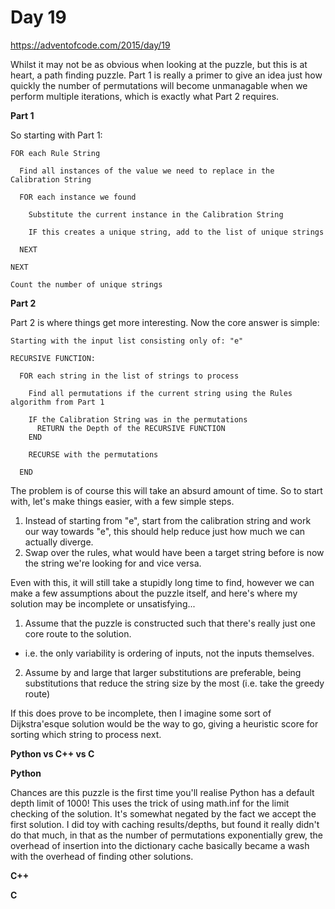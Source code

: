 # Day 19

https://adventofcode.com/2015/day/19

Whilst it may not be as obvious when looking at the puzzle, but this is at heart, a path finding puzzle.  Part 1 is really a primer to give an idea just how quickly the number of permutations will become unmanagable when we perform multiple iterations, which is exactly what Part 2 requires.

**Part 1**

So starting with Part 1:

    FOR each Rule String
      
      Find all instances of the value we need to replace in the Calibration String
      
      FOR each instance we found
      
        Substitute the current instance in the Calibration String
        
        IF this creates a unique string, add to the list of unique strings
        
      NEXT
      
    NEXT

    Count the number of unique strings

**Part 2**

Part 2 is where things get more interesting.  Now the core answer is simple:

    Starting with the input list consisting only of: "e"

    RECURSIVE FUNCTION:

      FOR each string in the list of strings to process

        Find all permutations if the current string using the Rules algorithm from Part 1

        IF the Calibration String was in the permutations
          RETURN the Depth of the RECURSIVE FUNCTION
        END
        
        RECURSE with the permutations

      END

The problem is of course this will take an absurd amount of time.  So to start with, let's make things easier, with a few simple steps.

1. Instead of starting from "e", start from the calibration string and work our way towards "e", this should help reduce just how much we can actually diverge.
2. Swap over the rules, what would have been a target string before is now the string we're looking for and vice versa.

Even with this, it will still take a stupidly long time to find, however we can make a few assumptions about the puzzle itself, and here's where my solution may be incomplete or unsatisfying...

1. Assume that the puzzle is constructed such that there's really just one core route to the solution.
  - i.e. the only variability is ordering of inputs, not the inputs themselves.
2. Assume by and large that larger substitutions are preferable, being substitutions that reduce the string size by the most (i.e. take the greedy route)

If this does prove to be incomplete, then I imagine some sort of Dijkstra'esque solution would be the way to go, giving a heuristic score for sorting which string to process next.

**Python vs C++ vs C**

**Python**

Chances are this puzzle is the first time you'll realise Python has a default depth limit of 1000!  This uses the trick of using math.inf for the limit checking of the solution.  It's somewhat negated by the fact we accept the first solution.  I did toy with caching results/depths, but found it really didn't do that much, in that as the number of permutations exponentially grew, the overhead of insertion into the dictionary cache basically became a wash with the overhead of finding other solutions.

**C++**

**C**

